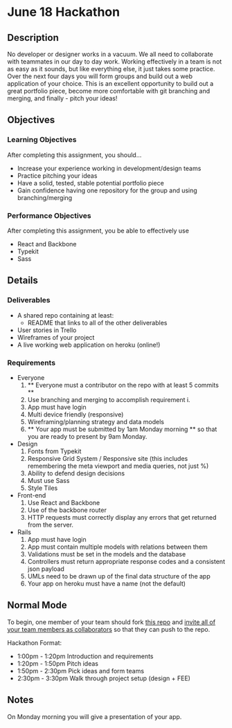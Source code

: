 # June 18 Hackathon

## Description
No developer or designer works in a vacuum. We all need to collaborate with teammates in our day to day work. Working effectively in a team is not as easy as it sounds, but like everything else, it just takes some practice. Over the next four days you will form groups and build out a web application of your choice. This is an excellent opportunity to build out a great portfolio piece, become more comfortable with git branching and merging, and finally - pitch your ideas!


## Objectives

### Learning Objectives

After completing this assignment, you should…

* Increase your experience working in development/design teams
* Practice pitching your ideas
* Have a solid, tested, stable potential portfolio piece
* Gain confidence having one repository for the group and using branching/merging

### Performance Objectives

After completing this assignment, you be able to effectively use

* React and Backbone
* Typekit
* Sass


## Details

### Deliverables

* A shared repo containing at least:
	* README that links to all of the other deliverables
* User stories in Trello
* Wireframes of your project
* A live working web application on heroku (online!)

### Requirements

* Everyone
	1. ** Everyone must a contributor on the repo with at least 5 commits **
	2. Use branching and merging to accomplish requirement i.
	3. App must have login
	4. Multi device friendly (responsive)
	5. Wireframing/planning strategy and data models
	6. ** Your app must be submitted by 1am Monday morning ** so that you are ready to present by 9am Monday.
* Design
	1. Fonts from Typekit
	2. Responsive Grid System / Responsive site (this includes remembering the meta viewport and media queries, not just %)
	3. Ability to defend design decisions
	4. Must use Sass
	5. Style Tiles
* Front-end
	1. Use React and Backbone
	2. Use of the backbone router
	3. HTTP requests must correctly display any errors that get returned from the server.
* Rails
	1. App must have login
	2. App must contain multiple models with relations between them
	3. Validations must be set in the models and the database
	4. Controllers must return appropriate response codes and a consistent json payload
	5. UMLs need to be drawn up of the final data structure of the app
	6. Your app on heroku must have a name (not the default)


## Normal Mode
To begin, one member of your team should fork [this repo](https://github.com/jah2488/backreact) and [invite all of your team members as collaborators](https://help.github.com/articles/adding-collaborators-to-a-personal-repository/) so that they can push to the repo.

Hackathon Format:
* 1:00pm - 1:20pm Introduction and requirements
* 1:20pm - 1:50pm Pitch ideas
* 1:50pm - 2:30pm Pick ideas and form teams
* 2:30pm - 3:30pm Walk through project setup (design + FEE)
            

## Notes

On Monday morning you will give a presentation of your app.
